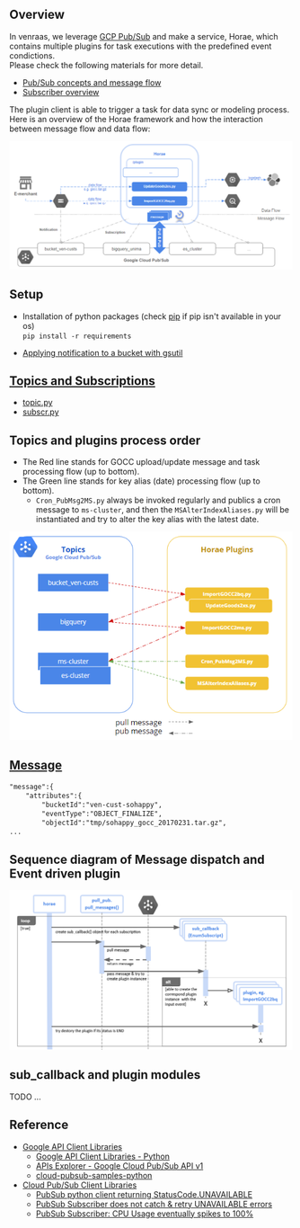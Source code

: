 

## Overview
In venraas, we leverage [GCP Pub/Sub](https://cloud.google.com/pubsub/docs/overview) and make a service, Horae, which contains multiple plugins for task executions with the predefined event condictions.  
Please check the following materials for more detail.
* [Pub/Sub concepts and message flow](https://cloud.google.com/pubsub/docs/overview#concepts)
* [Subscriber overview](https://cloud.google.com/pubsub/docs/subscriber)

The plugin client is able to trigger a task for data sync or modeling process.  
Here is an overview of the Horae framework and how the interaction between message flow and data flow:

![](https://github.com/VenRaaS/Horae/blob/master/doc/img/horae_overview.PNG?raw=true)

## Setup
* Installation of python packages (check [pip](https://www.tecmint.com/install-pip-in-linux/) if pip isn't available in your os)  
  `pip install -r requirements`
  
* [Applying notification to a bucket with gsutil](https://github.com/VenRaaS/Horae/wiki/Sync-GOCC-to-BigQuery-and-ES-via-Pub-Sub-Notifications-with-Cloud-Storage#applying-notification-to-a-bucket-with-gsutil)


## [Topics and Subscriptions](https://cloud.google.com/pubsub/docs/admin)
* [topic.py](https://github.com/VenRaaS/Horae/blob/master/lib/topic.py)
* [subscr.py](https://github.com/VenRaaS/Horae/blob/master/lib/subscr.py)

## Topics and plugins process order
* The Red line stands for GOCC upload/update message and task processing flow (up to bottom).  
* The Green line stands for key alias (date) processing flow (up to bottom).  
  * `Cron_PubMsg2MS.py` always be invoked regularly and publics a cron message to `ms-cluster`, and then the `MSAlterIndexAliases.py` will be instantiated and try to alter the key alias with the latest date. 

![](https://github.com/VenRaaS/Horae/blob/master/doc/img/topic_and_plugins.PNG?raw=true)

## [Message](https://github.com/VenRaaS/Horae/wiki/Message-format)
```
"message":{  
    "attributes":{  
        "bucketId":"ven-cust-sohappy",
        "eventType":"OBJECT_FINALIZE",
        "objectId":"tmp/sohappy_gocc_20170231.tar.gz",
...
```

## Sequence diagram of Message dispatch and Event driven plugin
![](https://raw.githubusercontent.com/VenRaaS/Horae/master/doc/img/sd_event_driven_plugin.PNG)

## sub_callback and plugin modules
TODO ...

## Reference
* [Google API Client Libraries](https://github.com/google/google-api-python-client)
  * [Google API Client Libraries - Python](https://developers.google.com/api-client-library/python/)
  * [APIs Explorer - Google Cloud Pub/Sub API v1](https://developers.google.com/apis-explorer/#p/pubsub/v1/)
  * [cloud-pubsub-samples-python](https://github.com/GoogleCloudPlatform/cloud-pubsub-samples-python/blob/master/cmdline-pull/pubsub_sample.py)
* [Cloud Pub/Sub Client Libraries](https://cloud.google.com/pubsub/docs/reference/libraries#client-libraries-install-python)
  * [PubSub python client returning StatusCode.UNAVAILABLE](https://stackoverflow.com/questions/46788681/google-pubsub-python-client-returning-statuscode-unavailable)
  * [PubSub Subscriber does not catch & retry UNAVAILABLE errors](https://github.com/GoogleCloudPlatform/google-cloud-python/issues/4234)
  * [PubSub Subscriber: CPU Usage eventually spikes to 100%](https://github.com/GoogleCloudPlatform/google-cloud-python/issues/4600)
  
